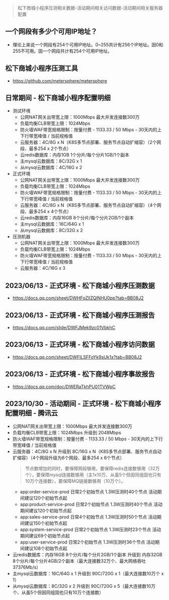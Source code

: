 > 松下商城小程序压测相关数据-活动期间相关访问数据-活动期间相关服务器配置

## 一个网段有多少个可用IP地址？
* 理论上来说一个网段有254个可用IP地址。0~255共计有256个IP地址。因0和255不可用。固一个网段共计有254个可用IP地址。

## 松下商城小程序压测工具
* https://github.com/metersphere/metersphere

## 日常期间 - 松下商城小程序配置明细
* 测试环境
  - 公网NAT网关出带宽上限：1000Mbps 最大并发连接数300万
  - 负载均衡CLB带宽上限：1024Mbps
  - 防火墙WAF带宽规格限制：按量付费 - 1133.33 / 50 Mbps - 30天内的上下行带宽峰值 / 当前规格值
  - 云服务器：4C/8G x N（K8S多节点部署、服务节点自动扩缩容）（2个网段、最多254 x 2个节点）
  - 云redis数据库：内存1GB 1个分片/每个分片1GB/1个副本
  - 主mysql云数据库：8C/32G x 1
  - 从mysql云数据库：4C/16G x 2
* 正式环境
  - 公网NAT网关出带宽上限：1000Mbps 最大并发连接数300万
  - 负载均衡CLB带宽上限：1024Mbps
  - 防火墙WAF带宽规格限制：按量付费 - 1133.33 / 50 Mbps - 30天内的上下行带宽峰值 / 当前规格值
  - 云服务器：4C/8G x N（K8S多节点部署、服务节点自动扩缩容）（4个网段、最多254 x 4个节点）
  - 云redis数据库：内存16GB 8个分片/每个分片2GB/1个副本
  - 主mysql云数据库：16C/64G x 1
  - 从mysql云数据库：8C/32G x 2
* 压测机器
  - 公网NAT网关出带宽上限：1000Mbps 最大并发连接数300万
  - 负载均衡CLB带宽上限：1024Mbps
  - 防火墙WAF带宽规格限制：按量付费 - 1133.33 / 50 Mbps - 30天内的上下行带宽峰值 / 当前规格值
  - 云服务器：4C/16G x 3

## 2023/06/13 - 正式环境 - 松下商城小程序压测数据
* https://docs.qq.com/sheet/DWHFqZllZQlNHU0pp?tab=BB08J2

## 2023/06/13 - 正式环境 - 松下商城小程序压测报告
* https://docs.qq.com/slide/DWFJMek9zc01VbkhC

## 2023/06/13 - 正式环境 - 松下商城小程序访问数据
* https://docs.qq.com/sheet/DWFlLSFFoYk9sUk1x?tab=BB08J2

## 2023/06/13 - 正式环境 - 松下商城小程序事故报告
* https://docs.qq.com/doc/DWERaTkhPU01TVWpC

## 2023/10/30 - 活动期间 - 正式环境 - 松下商城小程序配置明细 - 腾讯云
* 公网NAT网关出带宽上限：1000Mbps 最大并发连接数300万
* 负载均衡CLB带宽上限：1024Mbps 升级到 2048Mbps
* 防火墙WAF带宽规格限制：按量付费 - 1133.33 / 50 Mbps - 30天内的上下行带宽峰值 / 当前规格值
* 云服务器：4C/8G x N 升级到 8C/16G x N（K8S多节点部署、服务节点自动扩缩容）（4个网段升级为6个网段、最多254 x 6个节点）
  > 节点数增加的同时，要保障网段够用，要保障redis连接数够用（32万个），要保障mysql连接数够用（主1x10万、从虽5个但因同组固也只有10万个连接数），要保障MQ链接数够用（10万个）。
  - app:order-service-prod 日常2个初始节点 1.3W压测时40个节点 活动期间建议120个初始节点起
  - app:product-service-prod 日常2个初始节点 1.3W压测时40个节点 活动期间建议120个初始节点起
  - app:sales-service-prod 日常4个初始节点 1.3W压测时50个节点 活动期间建议150个初始节点起
  - app:system-service-prod 日常2个初始节点 1.3W压测时23个节点 活动期间建议69个初始节点起
  - app:user-service-prod 日常2个初始节点 1.3W压测时36个节点 活动期间建议108个初始节点起
* 云redis数据库：内存16GB 8个分片/每个分片2GB/1个副本 升级到 内存32GB 8个分片/每个分片4GB/2个副本（最大连接数32万个、最大网络吞吐37376Mb/s）
* 主mysql云数据库：16C/64G x 1 升级到 90C/720G x 1（最大连接数10万个 x 1）
* 从mysql云数据库：8C/32G x 2 升级到 90C/720G x 5（最大连接数10万个、从虽5个但因同组固也只有10万个连接数）
